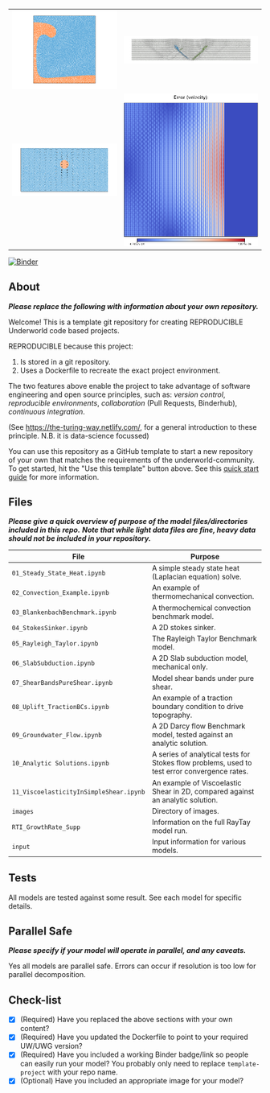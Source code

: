 <table><tr><td><img src='./images/05_raytay.png'></td><td><img src='./images/PureShear.png'></td></tr>
  <tr><td><img src="./images/05_matvel.png"></td><td><img src="images/err_fig_vel.png"></td></tr></table>

[![Binder](https://mybinder.org/badge_logo.svg)](https://mybinder.org/v2/gh/underworld-community/underworld-standard-examples/master)


About
-----
**_Please replace the following with information about your own repository._**

Welcome! This is a template git repository for creating REPRODUCIBLE Underworld code based projects.

REPRODUCIBLE because this project:
1. Is stored in a git repository.
2. Uses a Dockerfile to recreate the exact project environment.

The two features above enable the project to take advantage of software engineering and open source principles, such as:
_version control_, _reproducible environments_, _collaboration_ (Pull Requests, Binderhub), _continuous integration_. 

(See https://the-turing-way.netlify.com/, for a general introduction to these principle. N.B. it is data-science focussed)  

You can use this repository as a GitHub template to start a new repository of your own that matches the requirements of the underworld-community. To get started, hit the "Use this template" button above. See this [quick start guide]( https://github.com/underworld-community/template-project/wiki/Quick-start) for more information.


Files
-----
**_Please give a quick overview of purpose of the model files/directories included in this repo._**
**_Note that while light data files are fine,  heavy data should not be included in your repository._**

File | Purpose
--- | ---
`01_Steady_State_Heat.ipynb` | A simple steady state heat (Laplacian equation) solve.
`02_Convection_Example.ipynb` | An example of thermomechanical convection.
`03_BlankenbachBenchmark.ipynb` | A thermochemical convection benchmark model.
`04_StokesSinker.ipynb` | A 2D stokes sinker.
`05_Rayleigh_Taylor.ipynb` | The Rayleigh Taylor Benchmark model.
`06_SlabSubduction.ipynb` | A 2D Slab subduction model, mechanical only.
`07_ShearBandsPureShear.ipynb` | Model shear bands under pure shear.
`08_Uplift_TractionBCs.ipynb` | An example of a traction boundary condition to drive topography.
`09_Groundwater_Flow.ipynb` | A 2D Darcy flow Benchmark model, tested against an analytic solution.
`10_Analytic Solutions.ipynb` | A series of analytical tests for Stokes flow problems, used to test error convergence rates.
`11_ViscoelasticityInSimpleShear.ipynb` | An example of Viscoelastic Shear in 2D, compared against an analytic solution.
`images` | Directory of images.
`RTI_GrowthRate_Supp` | Information on the full RayTay model run.
`input` | Input information for various models.

Tests
-----
All models are tested against some result. See each model for specific details.

Parallel Safe
-------------
**_Please specify if your model will operate in parallel, and any caveats._**

Yes all models are parallel safe. Errors can occur if resolution is too low for parallel decomposition.

Check-list
----------
- [x] (Required) Have you replaced the above sections with your own content? 
- [x] (Required) Have you updated the Dockerfile to point to your required UW/UWG version? 
- [x] (Required) Have you included a working Binder badge/link so people can easily run your model?
                 You probably only need to replace `template-project` with your repo name. 
- [x] (Optional) Have you included an appropriate image for your model? 
